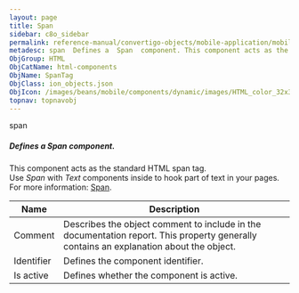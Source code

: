 ```yaml
---
layout: page
title: Span
sidebar: c8o_sidebar
permalink: reference-manual/convertigo-objects/mobile-application/mobile-components/html-components/span/
metadesc: span  Defines a  Span  component. This component acts as the standard HTML span tag. Use  Span  with  Text  components inside to hook part of text in 
ObjGroup: HTML
ObjCatName: html-components
ObjName: SpanTag
ObjClass: ion_objects.json
ObjIcon: /images/beans/mobile/components/dynamic/images/HTML_color_32x32.png
topnav: topnavobj
---
```

span<br/>

##### Defines a <i>Span</i> component.<br/>
This component acts as the standard HTML span tag.<br/>
Use <i>Span</i> with <i>Text</i> components inside to hook part of text in your pages.<br/>
 For more information: <a href='https://www.w3schools.com/tags/tag_span.asp'>Span</a>.

Name | Description 
--- | ---
Comment | Describes the object comment to include in the documentation report.  This property generally contains an explanation about the object. 
Identifier | Defines the component identifier.  
Is active | Defines whether the component is active. 

